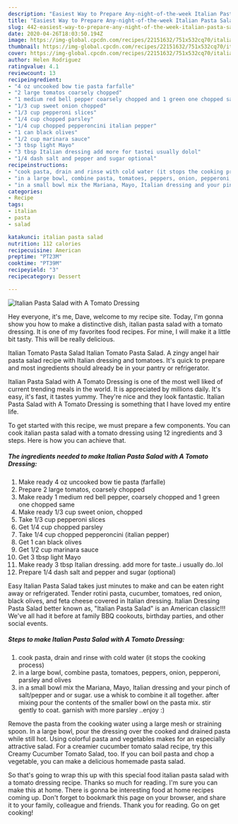 ```yaml
---
description: "Easiest Way to Prepare Any-night-of-the-week Italian Pasta Salad with A Tomato Dressing"
title: "Easiest Way to Prepare Any-night-of-the-week Italian Pasta Salad with A Tomato Dressing"
slug: 442-easiest-way-to-prepare-any-night-of-the-week-italian-pasta-salad-with-a-tomato-dressing
date: 2020-04-26T18:03:50.194Z
image: https://img-global.cpcdn.com/recipes/22151632/751x532cq70/italian-pasta-salad-with-a-tomato-dressing-recipe-main-photo.jpg
thumbnail: https://img-global.cpcdn.com/recipes/22151632/751x532cq70/italian-pasta-salad-with-a-tomato-dressing-recipe-main-photo.jpg
cover: https://img-global.cpcdn.com/recipes/22151632/751x532cq70/italian-pasta-salad-with-a-tomato-dressing-recipe-main-photo.jpg
author: Helen Rodriguez
ratingvalue: 4.1
reviewcount: 13
recipeingredient:
- "4 oz uncooked bow tie pasta farfalle"
- "2 large tomatos coarsely chopped"
- "1 medium red bell pepper coarsely chopped and 1 green one chopped same"
- "1/3 cup sweet onion chopped"
- "1/3 cup pepperoni slices"
- "1/4 cup chopped parsley"
- "1/4 cup chopped pepperoncini italian pepper"
- "1 can black olives"
- "1/2 cup marinara sauce"
- "3 tbsp light Mayo"
- "3 tbsp Italian dressing add more for tastei usually dolol"
- "1/4 dash salt and pepper and sugar optional"
recipeinstructions:
- "cook pasta, drain and rinse with cold water (it stops the cooking process)"
- "in a large bowl, combine pasta, tomatoes, peppers, onion, pepperoni, parsley and olives"
- "in a small bowl mix the Mariana, Mayo, Italian dressing and your pinch of salt/pepper and or sugar. use a whisk to combine it all together. after mixing pour the contents of the smaller bowl on the pasta mix. stir gently to coat. garnish with more parsley ..enjoy :)"
categories:
- Recipe
tags:
- italian
- pasta
- salad

katakunci: italian pasta salad 
nutrition: 112 calories
recipecuisine: American
preptime: "PT23M"
cooktime: "PT39M"
recipeyield: "3"
recipecategory: Dessert

---
```



![Italian Pasta Salad with A Tomato Dressing](https://img-global.cpcdn.com/recipes/22151632/751x532cq70/italian-pasta-salad-with-a-tomato-dressing-recipe-main-photo.jpg)

Hey everyone, it's me, Dave, welcome to my recipe site. Today, I'm gonna show you how to make a distinctive dish, italian pasta salad with a tomato dressing. It is one of my favorites food recipes. For mine, I will make it a little bit tasty. This will be really delicious.

Italian Tomato Pasta Salad Italian Tomato Pasta Salad. A zingy angel hair pasta salad recipe with Italian dressing and tomatoes. It&#39;s quick to prepare and most ingredients should already be in your pantry or refrigerator.

Italian Pasta Salad with A Tomato Dressing is one of the most well liked of current trending meals in the world. It is appreciated by millions daily. It's easy, it's fast, it tastes yummy. They're nice and they look fantastic. Italian Pasta Salad with A Tomato Dressing is something that I have loved my entire life.


To get started with this recipe, we must prepare a few components. You can cook italian pasta salad with a tomato dressing using 12 ingredients and 3 steps. Here is how you can achieve that.

<!--inarticleads1-->

##### The ingredients needed to make Italian Pasta Salad with A Tomato Dressing:

1. Make ready 4 oz uncooked bow tie pasta (farfalle)
1. Prepare 2 large tomatos, coarsely chopped
1. Make ready 1 medium red bell pepper, coarsely chopped and 1 green one chopped same
1. Make ready 1/3 cup sweet onion, chopped
1. Take 1/3 cup pepperoni slices
1. Get 1/4 cup chopped parsley
1. Take 1/4 cup chopped pepperoncini (italian pepper)
1. Get 1 can black olives
1. Get 1/2 cup marinara sauce
1. Get 3 tbsp light Mayo
1. Make ready 3 tbsp Italian dressing. add more for taste..i usually do..lol
1. Prepare 1/4 dash salt and pepper and sugar (optional)


Easy Italian Pasta Salad takes just minutes to make and can be eaten right away or refrigerated. Tender rotini pasta, cucumber, tomatoes, red onion, black olives, and feta cheese covered in Italian dressing. Italian Dressing Pasta Salad better known as, &#34;Italian Pasta Salad&#34; is an American classic!!! We&#39;ve all had it before at family BBQ cookouts, birthday parties, and other social events. 

<!--inarticleads2-->

##### Steps to make Italian Pasta Salad with A Tomato Dressing:

1. cook pasta, drain and rinse with cold water (it stops the cooking process)
1. in a large bowl, combine pasta, tomatoes, peppers, onion, pepperoni, parsley and olives
1. in a small bowl mix the Mariana, Mayo, Italian dressing and your pinch of salt/pepper and or sugar. use a whisk to combine it all together. after mixing pour the contents of the smaller bowl on the pasta mix. stir gently to coat. garnish with more parsley ..enjoy :)


Remove the pasta from the cooking water using a large mesh or straining spoon. In a large bowl, pour the dressing over the cooked and drained pasta while still hot. Using colorful pasta and vegetables makes for an especially attractive salad. For a creamier cucumber tomato salad recipe, try this Creamy Cucumber Tomato Salad, too. If you can boil pasta and chop a vegetable, you can make a delicious homemade pasta salad. 

So that's going to wrap this up with this special food italian pasta salad with a tomato dressing recipe. Thanks so much for reading. I'm sure you can make this at home. There is gonna be interesting food at home recipes coming up. Don't forget to bookmark this page on your browser, and share it to your family, colleague and friends. Thank you for reading. Go on get cooking!
